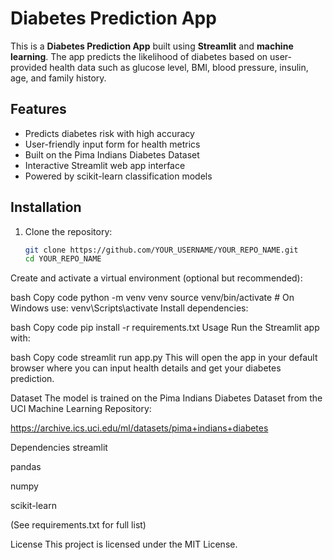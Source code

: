 # Diabetes Prediction App

This is a **Diabetes Prediction App** built using **Streamlit** and **machine learning**. The app predicts the likelihood of diabetes based on user-provided health data such as glucose level, BMI, blood pressure, insulin, age, and family history.

## Features

- Predicts diabetes risk with high accuracy
- User-friendly input form for health metrics
- Built on the Pima Indians Diabetes Dataset
- Interactive Streamlit web app interface
- Powered by scikit-learn classification models

## Installation

1. Clone the repository:
   ```bash
   git clone https://github.com/YOUR_USERNAME/YOUR_REPO_NAME.git
   cd YOUR_REPO_NAME
Create and activate a virtual environment (optional but recommended):

bash
Copy code
python -m venv venv
source venv/bin/activate   # On Windows use: venv\Scripts\activate
Install dependencies:

bash
Copy code
pip install -r requirements.txt
Usage
Run the Streamlit app with:

bash
Copy code
streamlit run app.py
This will open the app in your default browser where you can input health details and get your diabetes prediction.

Dataset
The model is trained on the Pima Indians Diabetes Dataset from the UCI Machine Learning Repository:

https://archive.ics.uci.edu/ml/datasets/pima+indians+diabetes

Dependencies
streamlit

pandas

numpy

scikit-learn

(See requirements.txt for full list)

License
This project is licensed under the MIT License.
